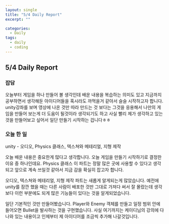 ```yaml
---
layout: single
title: "5/4 Daily Report"
excerpt: ""

categories:
  - Daily
tags:
  - daily
  - coding
---
```


## 5/4 Daily Report  

### 잡담  
오늘부터 게임을 하나 만들어 볼 생각인데 배운 내용을 복습하는 의미도 있고 지금까지 공부하면서 생각해둔 아이디어들을 혹시라도 까먹을거 같아서 슬슬 시작하고자 합니다.  
unity강좌를 보며 영상에 나온 것만 따라 만드는 것 보다는 그것을 응용해서 나만의 게임을 만들어 보는게 더 도움이 될것이라 생각되기도 하고 사실 빨리 제가 생각하고 있는 것을 만들어보고 싶어서 일단 만들기 시작하는 겁니다ㅎㅎ  

### 오늘 한 일  
unity - 오디오, Physics 클래스, 텍스쳐와 메테리얼, 지형 제작

오늘 배운 내용은 중요한게 많다고 생각합니다. 오늘 게임을 만들기 시작하기로 결정한 이유 중 하나인데요. Physics 클래스 이 파트는 정말 많은 곳에 사용할 수 있다고 생각되고 앞으로 계속 쓰일것 같아서 지금 감을 확실히 잡고자 합니다.

오디오, 텍스쳐와 메테리얼, 지형 제작 파트는 새롭게 알게되는게 많았습니다. 예전에 unity를 잠깐 했을 때는 다른 사람이 배포한 것만 그대로 가져다 써서 잘 몰랐는데 생각보다 이런 부분에도 되게 많은 기능들이 있다는 것을 알게되었습니다.

일단 기본적인 것만 만들어봤습니다. Player와 Enemy 객체를 만들고 일정 범위 안에 들어오면 Bullet을 발사하는 것을 구현했습니다. 사실 여기까지는 케이디님의 강의에 다 나와 있는 내용이고 인제부터 제 아이디어를 조금씩 추가해 나갈것입니다.